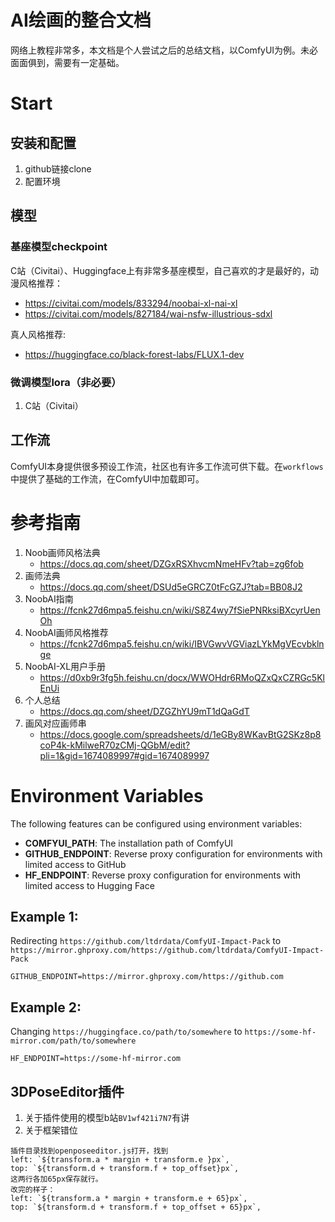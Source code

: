# AI绘画的整合文档
网络上教程非常多，本文档是个人尝试之后的总结文档，以ComfyUI为例。未必面面俱到，需要有一定基础。

# Start

## 安装和配置
1. github链接clone
2. 配置环境

## 模型

### 基座模型checkpoint
C站（Civitai）、Huggingface上有非常多基座模型，自己喜欢的才是最好的，动漫风格推荐：
- https://civitai.com/models/833294/noobai-xl-nai-xl
- https://civitai.com/models/827184/wai-nsfw-illustrious-sdxl

真人风格推荐:
- https://huggingface.co/black-forest-labs/FLUX.1-dev

### 微调模型lora（非必要）
1. C站（Civitai）

## 工作流
ComfyUI本身提供很多预设工作流，社区也有许多工作流可供下载。在`workflows`中提供了基础的工作流，在ComfyUI中加载即可。

# 参考指南
1. Noob画师风格法典
   - https://docs.qq.com/sheet/DZGxRSXhvcmNmeHFv?tab=zg6fob
2. 画师法典
   - https://docs.qq.com/sheet/DSUd5eGRCZ0tFcGZJ?tab=BB08J2
3. NoobAI指南
   - https://fcnk27d6mpa5.feishu.cn/wiki/S8Z4wy7fSiePNRksiBXcyrUenOh
4. NoobAI画师风格推荐
   - https://fcnk27d6mpa5.feishu.cn/wiki/IBVGwvVGViazLYkMgVEcvbklnge
5. NoobAI-XL用户手册
   - https://d0xb9r3fg5h.feishu.cn/docx/WWOHdr6RMoQZxQxCZRGc5KlEnUi
6. 个人总结
   - https://docs.qq.com/sheet/DZGZhYU9mT1dQaGdT
7. 画风对应画师串
   - https://docs.google.com/spreadsheets/d/1eGBy8WKavBtG2SKz8p8coP4k-kMilweR70zCMj-QGbM/edit?pli=1&gid=1674089997#gid=1674089997

# Environment Variables

The following features can be configured using environment variables:

* **COMFYUI_PATH**: The installation path of ComfyUI
* **GITHUB_ENDPOINT**: Reverse proxy configuration for environments with limited access to GitHub
* **HF_ENDPOINT**: Reverse proxy configuration for environments with limited access to Hugging Face


## Example 1:
Redirecting `https://github.com/ltdrdata/ComfyUI-Impact-Pack` to `https://mirror.ghproxy.com/https://github.com/ltdrdata/ComfyUI-Impact-Pack`

```
GITHUB_ENDPOINT=https://mirror.ghproxy.com/https://github.com
```

## Example 2:
Changing `https://huggingface.co/path/to/somewhere` to `https://some-hf-mirror.com/path/to/somewhere`

```
HF_ENDPOINT=https://some-hf-mirror.com 
```

## 3DPoseEditor插件
1. 关于插件使用的模型b站`BV1wf421i7N7`有讲
2. 关于框架错位
```
插件目录找到openposeeditor.js打开，找到
left: `${transform.a * margin + transform.e }px`,
top: `${transform.d + transform.f + top_offset}px`,
这两行各加65px保存就行。
改完的样子：
left: `${transform.a * margin + transform.e + 65}px`,
top: `${transform.d + transform.f + top_offset + 65}px`,
```
